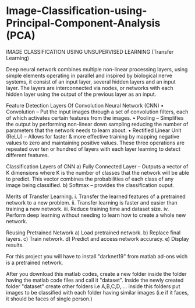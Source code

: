 # Image-Classification-using-Principal-Component-Analysis (PCA)

IMAGE CLASSIFICATION USING UNSUPERVISED LEARNING (Transfer Learning)

Deep neural network combines multiple non-linear processing layers, using simple elements operating in parallel and inspired by biological nerve systems, it consist of an input layer, several hidden layers and an input layer. The layers are interconnected via nodes, or networks with each hidden layer using the output of the previous layer as an input.

Feature Detection Layers Of Convolution Neural Network (CNN)
    • Convolution – Put the input images through a set of convolution filters, each of which activates certain features from the images.
    • Pooling – Simplifies the output by performing non-linear down sampling reducing the number of parameters that the network needs to learn about.
    • Rectified Linear Unit (ReLU) – Allows for faster & more effective training by mapping negative values to zero and maintaining positive values.
These three operations are repeated over ten or hundred of layers with each layer learning to detect different features.

Classification Layers of CNN
    a) Fully Connected Layer – Outputs a vector of K dimensions where K is the number of classes that the network will be able to predict. This vector combines the probabilities of each class of any image being classified.
    b) Softmax – provides the classification ouput.

Merits of Transfer Learning.
    i. Transfer the learned features of a pretrained network to a new problem.
    ii. Transfer learning is faster and easier than training a new network.
    iii. Reduce training time and dataset size.
    iv. Perform deep learning without needing to learn how to create a whole new network.

Reusing Pretrained Network
    a) Load pretrained network.
    b) Replace final layers.
    c) Train network.
    d) Predict and access network accuracy.
    e) Display results.
    
For this project you will have to install "darknet19" from matlab ad-ons wich is a pretrained network.

After you download this matlab codes, create a new folder inside the folder having the matlab code files and call it "dataset". Inside the newly created folder "dataset" create other folders i.e A,B,C,D,.... inside this folders put images to be classified with each folder having similar images (i.e if it faces, it should be faces of single person.)


